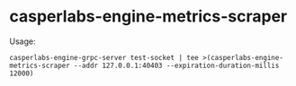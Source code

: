 # casperlabs-engine-metrics-scraper

Usage:
```
casperlabs-engine-grpc-server test-socket | tee >(casperlabs-engine-metrics-scraper --addr 127.0.0.1:40403 --expiration-duration-millis 12000)
```